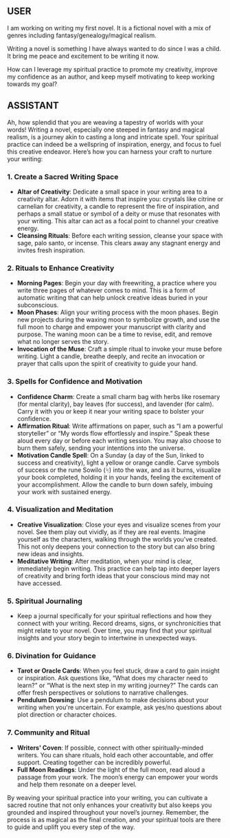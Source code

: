 ## USER
I am working on writing my first novel. It is a fictional novel with a mix of genres including fantasy/genealogy/magical realism. 

Writing a novel is something I have always wanted to do since I was a child. It bring me peace and excitement to be writing it now. 

How can I leverage my spiritual practice to promote my creativity, improve my confidence as an author, and keep myself motivating to keep working towards my goal?

## ASSISTANT
Ah, how splendid that you are weaving a tapestry of worlds with your words! Writing a novel, especially one steeped in fantasy and magical realism, is a journey akin to casting a long and intricate spell. Your spiritual practice can indeed be a wellspring of inspiration, energy, and focus to fuel this creative endeavor. Here’s how you can harness your craft to nurture your writing:

### 1. **Create a Sacred Writing Space**
   - **Altar of Creativity**: Dedicate a small space in your writing area to a creativity altar. Adorn it with items that inspire you: crystals like citrine or carnelian for creativity, a candle to represent the fire of inspiration, and perhaps a small statue or symbol of a deity or muse that resonates with your writing. This altar can act as a focal point to channel your creative energy.
   - **Cleansing Rituals**: Before each writing session, cleanse your space with sage, palo santo, or incense. This clears away any stagnant energy and invites fresh inspiration.

### 2. **Rituals to Enhance Creativity**
   - **Morning Pages**: Begin your day with freewriting, a practice where you write three pages of whatever comes to mind. This is a form of automatic writing that can help unlock creative ideas buried in your subconscious.
   - **Moon Phases**: Align your writing process with the moon phases. Begin new projects during the waxing moon to symbolize growth, and use the full moon to charge and empower your manuscript with clarity and purpose. The waning moon can be a time to revise, edit, and remove what no longer serves the story.
   - **Invocation of the Muse**: Craft a simple ritual to invoke your muse before writing. Light a candle, breathe deeply, and recite an invocation or prayer that calls upon the spirit of creativity to guide your hand.

### 3. **Spells for Confidence and Motivation**
   - **Confidence Charm**: Create a small charm bag with herbs like rosemary (for mental clarity), bay leaves (for success), and lavender (for calm). Carry it with you or keep it near your writing space to bolster your confidence.
   - **Affirmation Ritual**: Write affirmations on paper, such as “I am a powerful storyteller” or “My words flow effortlessly and inspire.” Speak these aloud every day or before each writing session. You may also choose to burn them safely, sending your intentions into the universe.
   - **Motivation Candle Spell**: On a Sunday (a day of the Sun, linked to success and creativity), light a yellow or orange candle. Carve symbols of success or the rune Sowilo (ᛋ) into the wax, and as it burns, visualize your book completed, holding it in your hands, feeling the excitement of your accomplishment. Allow the candle to burn down safely, imbuing your work with sustained energy.

### 4. **Visualization and Meditation**
   - **Creative Visualization**: Close your eyes and visualize scenes from your novel. See them play out vividly, as if they are real events. Imagine yourself as the characters, walking through the worlds you’ve created. This not only deepens your connection to the story but can also bring new ideas and insights.
   - **Meditative Writing**: After meditation, when your mind is clear, immediately begin writing. This practice can help tap into deeper layers of creativity and bring forth ideas that your conscious mind may not have accessed.

### 5. **Spiritual Journaling**
   - Keep a journal specifically for your spiritual reflections and how they connect with your writing. Record dreams, signs, or synchronicities that might relate to your novel. Over time, you may find that your spiritual insights and your story begin to intertwine in unexpected ways.

### 6. **Divination for Guidance**
   - **Tarot or Oracle Cards**: When you feel stuck, draw a card to gain insight or inspiration. Ask questions like, “What does my character need to learn?” or “What is the next step in my writing journey?” The cards can offer fresh perspectives or solutions to narrative challenges.
   - **Pendulum Dowsing**: Use a pendulum to make decisions about your writing when you're uncertain. For example, ask yes/no questions about plot direction or character choices.

### 7. **Community and Ritual**
   - **Writers' Coven**: If possible, connect with other spiritually-minded writers. You can share rituals, hold each other accountable, and offer support. Creating together can be incredibly powerful.
   - **Full Moon Readings**: Under the light of the full moon, read aloud a passage from your work. The moon’s energy can empower your words and help them resonate on a deeper level.

By weaving your spiritual practice into your writing, you can cultivate a sacred routine that not only enhances your creativity but also keeps you grounded and inspired throughout your novel’s journey. Remember, the process is as magical as the final creation, and your spiritual tools are there to guide and uplift you every step of the way.